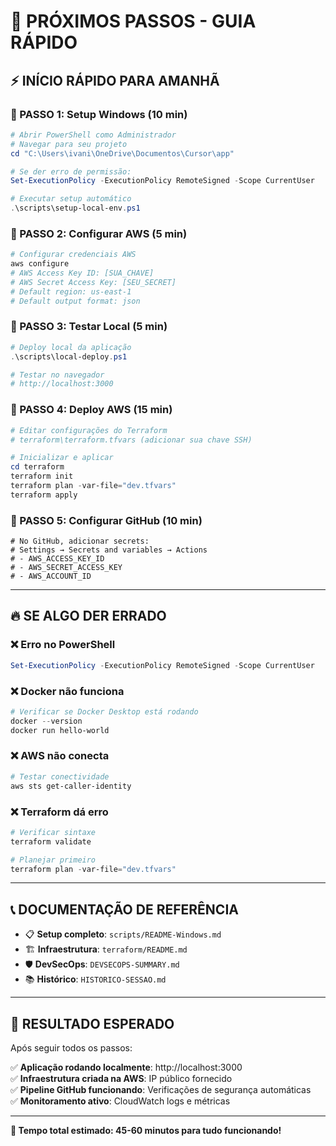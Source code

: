 # 🚀 **PRÓXIMOS PASSOS - GUIA RÁPIDO**

## ⚡ **INÍCIO RÁPIDO PARA AMANHÃ**

### **🎯 PASSO 1: Setup Windows (10 min)**
```powershell
# Abrir PowerShell como Administrador
# Navegar para seu projeto
cd "C:\Users\ivani\OneDrive\Documentos\Cursor\app"

# Se der erro de permissão:
Set-ExecutionPolicy -ExecutionPolicy RemoteSigned -Scope CurrentUser

# Executar setup automático
.\scripts\setup-local-env.ps1
```

### **🎯 PASSO 2: Configurar AWS (5 min)**
```powershell
# Configurar credenciais AWS
aws configure
# AWS Access Key ID: [SUA_CHAVE]
# AWS Secret Access Key: [SEU_SECRET]
# Default region: us-east-1
# Default output format: json
```

### **🎯 PASSO 3: Testar Local (5 min)**
```powershell
# Deploy local da aplicação
.\scripts\local-deploy.ps1

# Testar no navegador
# http://localhost:3000
```

### **🎯 PASSO 4: Deploy AWS (15 min)**
```powershell
# Editar configurações do Terraform
# terraform\terraform.tfvars (adicionar sua chave SSH)

# Inicializar e aplicar
cd terraform
terraform init
terraform plan -var-file="dev.tfvars"
terraform apply
```

### **🎯 PASSO 5: Configurar GitHub (10 min)**
```
# No GitHub, adicionar secrets:
# Settings → Secrets and variables → Actions
# - AWS_ACCESS_KEY_ID
# - AWS_SECRET_ACCESS_KEY
# - AWS_ACCOUNT_ID
```

---

## 🔥 **SE ALGO DER ERRADO**

### **❌ Erro no PowerShell**
```powershell
Set-ExecutionPolicy -ExecutionPolicy RemoteSigned -Scope CurrentUser
```

### **❌ Docker não funciona**
```powershell
# Verificar se Docker Desktop está rodando
docker --version
docker run hello-world
```

### **❌ AWS não conecta**
```powershell
# Testar conectividade
aws sts get-caller-identity
```

### **❌ Terraform dá erro**
```powershell
# Verificar sintaxe
terraform validate

# Planejar primeiro
terraform plan -var-file="dev.tfvars"
```

---

## 📞 **DOCUMENTAÇÃO DE REFERÊNCIA**

- 📋 **Setup completo**: `scripts/README-Windows.md`
- 🏗️ **Infraestrutura**: `terraform/README.md` 
- 🛡️ **DevSecOps**: `DEVSECOPS-SUMMARY.md`
- 📚 **Histórico**: `HISTORICO-SESSAO.md`

---

## 🎯 **RESULTADO ESPERADO**

Após seguir todos os passos:

✅ **Aplicação rodando localmente**: http://localhost:3000  
✅ **Infraestrutura criada na AWS**: IP público fornecido  
✅ **Pipeline GitHub funcionando**: Verificações de segurança automáticas  
✅ **Monitoramento ativo**: CloudWatch logs e métricas  

---

**🎉 Tempo total estimado: 45-60 minutos para tudo funcionando!** 